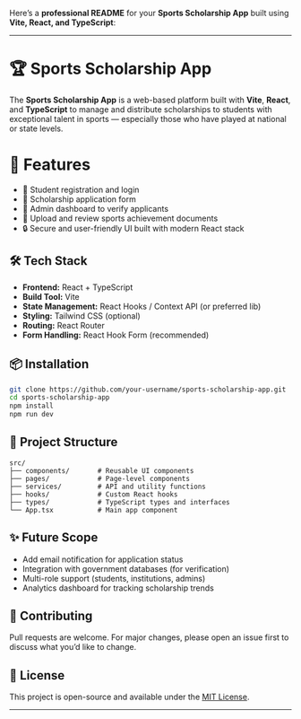 Here’s a **professional README** for your **Sports Scholarship App** built using **Vite, React, and TypeScript**:

---

# 🏆 Sports Scholarship App

The **Sports Scholarship App** is a web-based platform built with **Vite**, **React**, and **TypeScript** to manage and distribute scholarships to students with exceptional talent in sports — especially those who have played at national or state levels.


# 🚀 Features

* 🎯 Student registration and login
* 📝 Scholarship application form
* 🏅 Admin dashboard to verify applicants
* 📄 Upload and review sports achievement documents
* 🔒 Secure and user-friendly UI built with modern React stack

## 🛠️ Tech Stack

* **Frontend:** React + TypeScript
* **Build Tool:** Vite
* **State Management:** React Hooks / Context API (or preferred lib)
* **Styling:** Tailwind CSS (optional)
* **Routing:** React Router
* **Form Handling:** React Hook Form (recommended)

## 📦 Installation

```bash
git clone https://github.com/your-username/sports-scholarship-app.git
cd sports-scholarship-app
npm install
npm run dev
```

## 📁 Project Structure

```
src/
├── components/       # Reusable UI components
├── pages/            # Page-level components
├── services/         # API and utility functions
├── hooks/            # Custom React hooks
├── types/            # TypeScript types and interfaces
└── App.tsx           # Main app component
```

## ✨ Future Scope

* Add email notification for application status
* Integration with government databases (for verification)
* Multi-role support (students, institutions, admins)
* Analytics dashboard for tracking scholarship trends

## 🤝 Contributing

Pull requests are welcome. For major changes, please open an issue first to discuss what you’d like to change.

## 📄 License

This project is open-source and available under the [MIT License](LICENSE).

---

